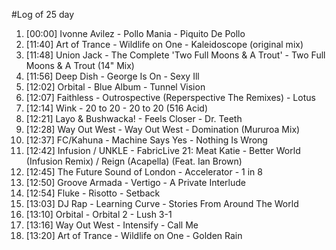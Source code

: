 #Log of 25 day

1. [00:00] Ivonne Avilez - Pollo Mania - Piquito De Pollo
1. [11:40] Art of Trance - Wildlife on One - Kaleidoscope (original mix)
1. [11:48] Union Jack - The Complete 'Two Full Moons & A Trout' - Two Full Moons & A Trout (14" Mix)
1. [11:56] Deep Dish - George Is On - Sexy Ill
1. [12:02] Orbital - Blue Album - Tunnel Vision
1. [12:07] Faithless - Outrospective (Reperspective The Remixes) - Lotus
1. [12:14] Wink - 20 to 20 - 20 to 20 (516 Acid)
1. [12:21] Layo & Bushwacka! - Feels Closer - Dr. Teeth
1. [12:28] Way Out West - Way Out West - Domination (Mururoa Mix)
1. [12:37] FC/Kahuna - Machine Says Yes - Nothing Is Wrong
1. [12:42] Infusion / UNKLE - FabricLive 21: Meat Katie - Better World (Infusion Remix) / Reign (Acapella) (Feat. Ian Brown)
1. [12:45] The Future Sound of London - Accelerator - 1 in 8
1. [12:50] Groove Armada - Vertigo - A Private Interlude
1. [12:54] Fluke - Risotto - Setback
1. [13:03] DJ Rap - Learning Curve - Stories From Around The World
1. [13:10] Orbital - Orbital 2 - Lush 3-1
1. [13:16] Way Out West - Intensify - Call Me
1. [13:20] Art of Trance - Wildlife on One - Golden Rain
